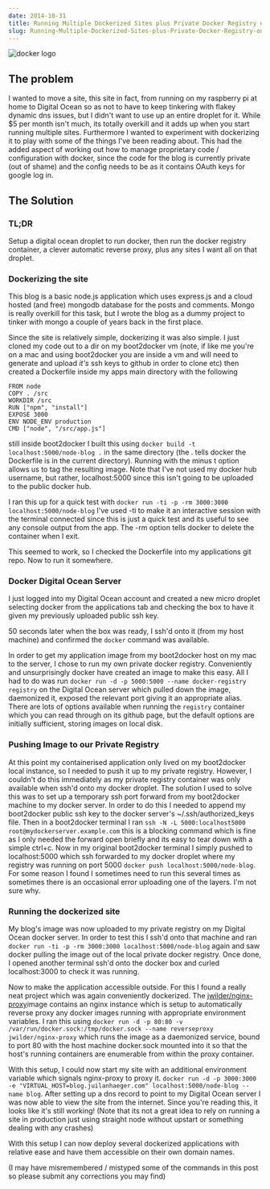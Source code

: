 ```yaml
---
date: 2014-10-31
title: Running Multiple Dockerized Sites plus Private Docker Registry on a Single Digital Ocean Droplet
slug: Running-Multiple-Dockerized-Sites-plus-Private-Docker-Registry-on-a-Single-Digital-Ocean-Droplet
---
```


![docker logo](https://d3oypxn00j2a10.cloudfront.net/0.12.6/img/homepage/docker-whale-home-logo.png?e2946566d408)

## The problem
I wanted to move a site, this site in fact, from running on my raspberry pi at home to Digital Ocean so as not to have to keep tinkering with flakey dynamic dns issues, but I didn't want to use up an entire droplet for it. While $5 per month isn't much, its totally overkill and it adds up when you start running multiple sites. Furthermore I wanted to experiment with dockerizing it to play with some of the things I've been reading about. This had the added aspect of working out how to manage proprietary code / configuration with docker, since the code for the blog is currently private (out of shame) and the config needs to be as it contains OAuth keys for google log in.

## The Solution
### TL;DR
Setup a digital ocean droplet to run docker, then run the docker registry container, a clever automatic reverse proxy, plus any sites I want all on that droplet.

### Dockerizing the site
This blog is a basic node.js application which uses express.js and a cloud hosted (and free) mongodb database for the posts and comments. Mongo is really overkill for this task, but I wrote the blog as a dummy project to tinker with mongo a couple of years back in the first place.

Since the site is relatively simple, dockerizing it was also simple. I just cloned my code out to a dir on my boot2docker vm (note, if like me you're on a mac and using boot2docker you are inside a vm and will need to generate and upload *it's* ssh keys to github in order to clone etc) then created a Dockerfile inside my apps main directory with the following 

```
FROM node
COPY . /src
WORKDIR /src
RUN ["npm", "install"]
EXPOSE 3000
ENV NODE_ENV production
CMD ["node", "/src/app.js"]
```

still inside boot2docker I built this using
 `docker build -t localhost:5000/node-blog .`
in the same directory (the . tells docker the Dockerfile is in the current directory). Running with the minus t option allows us to tag the resulting image. Note that I've not used my docker hub username, but rather, localhost:5000 since this isn't going to be uploaded to the public docker hub.

I ran this up for a quick test with `docker run -ti -p -rm 3000:3000 localhost:5000/node-blog` I've used -ti to make it an interactive session with the terminal connected since this is just a quick test and its useful to see any console output from the app. The -rm option tells docker to delete the container when I exit.

This seemed to work, so I checked the Dockerfile into my applications git repo. Now to run it somewhere.

### Docker Digital Ocean Server
I just logged into my Digital Ocean account and created a new micro droplet selecting docker from the applications tab and checking the box to have it given my previously uploaded public ssh key.

50 seconds later when the box was ready, I ssh'd onto it (from my host machine) and confirmed the `docker` command was available.

In order to get my application image from my boot2docker host on my mac to the server, I chose to run my own private docker registry. Conveniently and unsurprisingly docker have created an image to make this easy. All I had to do was run `docker run -d -p 5000:5000 --name docker-registry registry` on the Digital Ocean server which pulled down the image, daemonized it, exposed the relevant port giving it an appropriate alias. There are lots of options available when running the `registry` container which you can read through on its github page, but the default options are initially sufficient, storing images on local disk.

###  Pushing Image to our Private Registry
At this point my containerised application only lived on my boot2docker local instance, so I needed to push it up to my private registry. However, I couldn't do this immediately as my private registry container was only available when ssh'd onto my docker droplet. The solution I used to solve this was to set up a temporary ssh port forward from my boot2docker machine to my docker server. In order to do this I needed to append my boot2docker public ssh key to the docker server's ~/.ssh/authorized_keys file. Then in a boot2docker terminal I ran `ssh -N -L 5000:localhost5000 root@mydockerserver.example.com` this is a blocking command which is fine as I only needed the forward open briefly and its easy to tear down with a simple ctrl+c. Now in my original boot2docker terminal I simply pushed to localhost:5000 which ssh forwarded to my docker droplet where my registry was running on port 5000 `docker push localhost:5000/node-blog`. For some reason I found I sometimes need to run this several times as sometimes there is an occasional error uploading one of the layers. I'm not sure why.

### Running the dockerized site
My blog's image was now uploaded to my private registry on my Digital Ocean docker server. In order to test this I ssh'd onto that machine and ran `docker run -ti -p -rm 3000:3000 localhost:5000/node-blog` again and saw docker pulling the image out of the local private docker registry. Once done, I opened another terminal ssh'd onto the docker box and curled localhost:3000 to check it was running.

Now to make the application accessible outside. For this I found a really neat project which was again conveniently dockerized. The [jwilder/nginx-proxy](https://github.com/jwilder/nginx-proxy)image contains an nginx instance which is setup to automatically reverse proxy any docker images running with appropriate environment variables. I ran this using `docker run -d -p 80:80 -v /var/run/docker.sock:/tmp/docker.sock --name reverseproxy jwilder/nginx-proxy` which runs the image as a daemonized service, bound to port 80 with the host machine docker.sock mounted into it so that the host's running containers are enumerable from within the proxy container.

With this setup, I could now start my site with an additional environment variable which signals nginx-proxy to proxy it. `docker run -d -p 3000:3000 -e "VIRTUAL_HOST=blog.juilanhaeger.com" localhost:5000/node-blog --name blog`. After setting up a dns record to point to my Digital Ocean server I was now able to view the site from the internet. Since you're reading this, it looks like it's still working! (Note that its not a great idea to rely on running a site in production just using straight node without upstart or something dealing with any crashes)

With this setup I can now deploy several dockerized applications with relative ease and have them accessible on their own domain names.

(I may have misremembered / mistyped some of the commands in this post so please submit any corrections you may find)